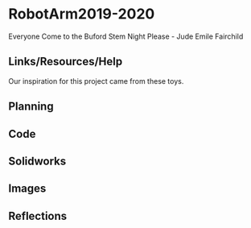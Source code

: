 # RobotArm2019-2020
Everyone Come to the Buford Stem Night Please - Jude Emile Fairchild

## Links/Resources/Help

Our inspiration for this project came from these toys. 




## Planning


## Code

## Solidworks

## Images

## Reflections


